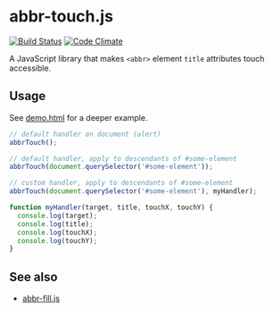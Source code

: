 # abbr-touch.js

[![Build Status](https://travis-ci.org/Tyriar/abbr-touch.js.svg?branch=master)](https://travis-ci.org/Tyriar/abbr-touch.js)
[![Code Climate](https://codeclimate.com/github/Tyriar/abbr-touch.js.png)](https://codeclimate.com/github/Tyriar/abbr-touch.js)

A JavaScript library that makes `<abbr>` element `title` attributes touch accessible.

## Usage

See [demo.html][2] for a deeper example.

```javascript
// default handler on document (alert)
abbrTouch();

// default handler, apply to descendants of #some-element
abbrTouch(document.querySelector('#some-element'));

// custom handler, apply to descendants of #some-element
abbrTouch(document.querySelector('#some-element'), myHandler);

function myHandler(target, title, touchX, touchY) {
  console.log(target);
  console.log(title);
  console.log(touchX);
  console.log(touchY);
}
```

## See also

- [abbr-fill.js][1]



  [1]: https://github.com/Tyriar/abbr-fill.js
  [2]: https://github.com/Tyriar/abbr-touch.js/blob/master/demo.html
